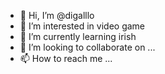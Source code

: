 - 👋 Hi, I’m @digalllo
- 👀 I’m interested in video game
- 🌱 I’m currently learning irish
- 💞️ I’m looking to collaborate on ...
- 📫 How to reach me ...

<!---
digalllo/digalllo is a ✨ special ✨ repository because its `README.md` (this file) appears on your GitHub profile.
You can click the Preview link to take a look at your changes.
--->
